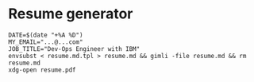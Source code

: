 # Resume generator

    DATE=$(date "+%A %D")
    MY_EMAIL="...@...com"
    JOB_TITLE="Dev-Ops Engineer with IBM"
    envsubst < resume.md.tpl > resume.md && gimli -file resume.md && rm resume.md
    xdg-open resume.pdf
